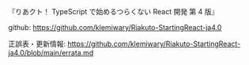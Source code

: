 『りあクト！ TypeScript で始めるつらくない React 開発  第 4 版』

github:
https://github.com/klemiwary/Riakuto-StartingReact-ja4.0

正誤表・更新情報:
https://github.com/klemiwary/Riakuto-StartingReact-ja4.0/blob/main/errata.md